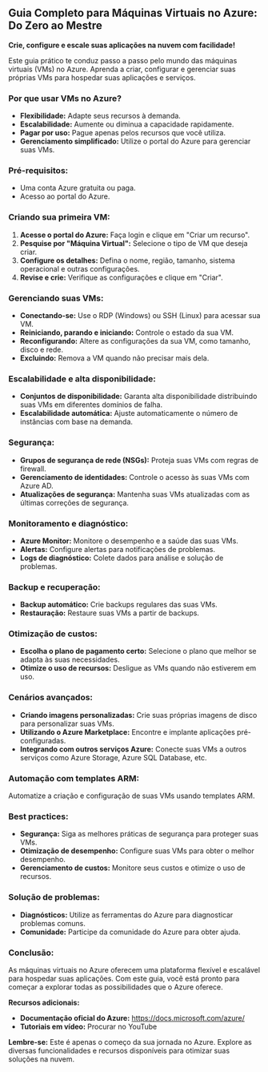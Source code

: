 ## **Guia Completo para Máquinas Virtuais no Azure: Do Zero ao Mestre**

**Crie, configure e escale suas aplicações na nuvem com facilidade!**

Este guia prático te conduz passo a passo pelo mundo das máquinas virtuais (VMs) no Azure. Aprenda a criar, configurar e gerenciar suas próprias VMs para hospedar suas aplicações e serviços.

### **Por que usar VMs no Azure?**

* **Flexibilidade:** Adapte seus recursos à demanda.
* **Escalabilidade:** Aumente ou diminua a capacidade rapidamente.
* **Pagar por uso:** Pague apenas pelos recursos que você utiliza.
* **Gerenciamento simplificado:** Utilize o portal do Azure para gerenciar suas VMs.

### **Pré-requisitos:**

* Uma conta Azure gratuita ou paga.
* Acesso ao portal do Azure.

### **Criando sua primeira VM:**

1. **Acesse o portal do Azure:** Faça login e clique em "Criar um recurso".
2. **Pesquise por "Máquina Virtual":** Selecione o tipo de VM que deseja criar.
3. **Configure os detalhes:** Defina o nome, região, tamanho, sistema operacional e outras configurações.
4. **Revise e crie:** Verifique as configurações e clique em "Criar".


### **Gerenciando suas VMs:**

* **Conectando-se:** Use o RDP (Windows) ou SSH (Linux) para acessar sua VM.
* **Reiniciando, parando e iniciando:** Controle o estado da sua VM.
* **Reconfigurando:** Altere as configurações da sua VM, como tamanho, disco e rede.
* **Excluindo:** Remova a VM quando não precisar mais dela.

### **Escalabilidade e alta disponibilidade:**

* **Conjuntos de disponibilidade:** Garanta alta disponibilidade distribuindo suas VMs em diferentes domínios de falha.
* **Escalabilidade automática:** Ajuste automaticamente o número de instâncias com base na demanda.

### **Segurança:**
* **Grupos de segurança de rede (NSGs):** Proteja suas VMs com regras de firewall.
* **Gerenciamento de identidades:** Controle o acesso às suas VMs com Azure AD.
* **Atualizações de segurança:** Mantenha suas VMs atualizadas com as últimas correções de segurança.

### **Monitoramento e diagnóstico:**
* **Azure Monitor:** Monitore o desempenho e a saúde das suas VMs.
* **Alertas:** Configure alertas para notificações de problemas.
* **Logs de diagnóstico:** Colete dados para análise e solução de problemas.

### **Backup e recuperação:**
* **Backup automático:** Crie backups regulares das suas VMs.
* **Restauração:** Restaure suas VMs a partir de backups.

### **Otimização de custos:**
* **Escolha o plano de pagamento certo:** Selecione o plano que melhor se adapta às suas necessidades.
* **Otimize o uso de recursos:** Desligue as VMs quando não estiverem em uso.

### **Cenários avançados:**
* **Criando imagens personalizadas:** Crie suas próprias imagens de disco para personalizar suas VMs.
* **Utilizando o Azure Marketplace:** Encontre e implante aplicações pré-configuradas.
* **Integrando com outros serviços Azure:** Conecte suas VMs a outros serviços como Azure Storage, Azure SQL Database, etc.

### **Automação com templates ARM:**
Automatize a criação e configuração de suas VMs usando templates ARM.

### **Best practices:**
* **Segurança:** Siga as melhores práticas de segurança para proteger suas VMs.
* **Otimização de desempenho:** Configure suas VMs para obter o melhor desempenho.
* **Gerenciamento de custos:** Monitore seus custos e otimize o uso de recursos.

### **Solução de problemas:**
* **Diagnósticos:** Utilize as ferramentas do Azure para diagnosticar problemas comuns.
* **Comunidade:** Participe da comunidade do Azure para obter ajuda.

### **Conclusão:**

As máquinas virtuais no Azure oferecem uma plataforma flexível e escalável para hospedar suas aplicações. Com este guia, você está pronto para começar a explorar todas as possibilidades que o Azure oferece.

**Recursos adicionais:**
* **Documentação oficial do Azure:** https://docs.microsoft.com/azure/
* **Tutoriais em vídeo:** Procurar no YouTube

**Lembre-se:** Este é apenas o começo da sua jornada no Azure. Explore as diversas funcionalidades e recursos disponíveis para otimizar suas soluções na nuvem.
